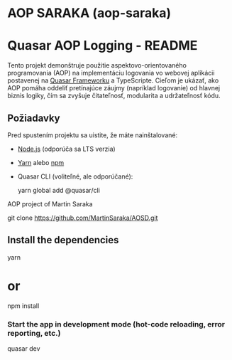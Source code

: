 # AOP SARAKA (aop-saraka)

# Quasar AOP Logging - README

Tento projekt demonštruje použitie aspektovo-orientovaného programovania (AOP) na implementáciu logovania vo webovej aplikácii postavenej na [Quasar Frameworku](https://quasar.dev/) a TypeScripte. Cieľom je ukázať, ako AOP pomáha oddeliť pretínajúce záujmy (napríklad logovanie) od hlavnej biznis logiky, čím sa zvyšuje čitateľnosť, modularita a udržateľnosť kódu.

## Požiadavky

Pred spustením projektu sa uistite, že máte nainštalované:

- [Node.js](https://nodejs.org/) (odporúča sa LTS verzia)
- [Yarn](https://yarnpkg.com/) alebo [npm](https://www.npmjs.com/)
- Quasar CLI (voliteľné, ale odporúčané):

  yarn global add @quasar/cli

AOP project of Martin Saraka

git clone https://github.com/MartinSaraka/AOSD.git

## Install the dependencies

yarn

# or

npm install

### Start the app in development mode (hot-code reloading, error reporting, etc.)

quasar dev
